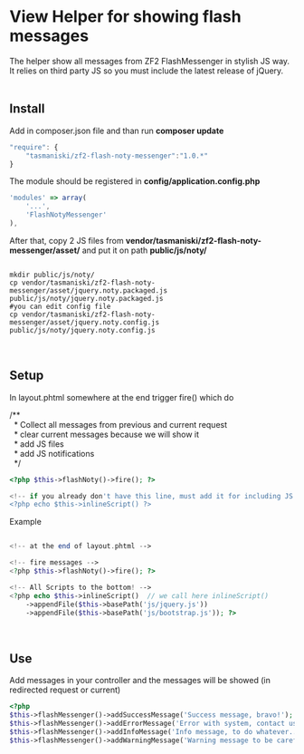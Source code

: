 # View Helper for showing flash messages

The helper show all messages from ZF2 FlashMessenger in stylish JS way.
It relies on third party JS so you must include the latest release of jQuery. <br/> <br/>

## **Install**

Add in composer.json file and than run **composer update**

```javascript
"require": {
    "tasmaniski/zf2-flash-noty-messenger":"1.0.*"
}
```

The module should be registered in **config/application.config.php**

```javascript
'modules' => array(
    '...',
    'FlashNotyMessenger'
),
```

After that, copy 2 JS files from **vendor/tasmaniski/zf2-flash-noty-messenger/asset/** and put it on path **public/js/noty/** <br/>

```shell

mkdir public/js/noty/
cp vendor/tasmaniski/zf2-flash-noty-messenger/asset/jquery.noty.packaged.js public/js/noty/jquery.noty.packaged.js
#you can edit config file
cp vendor/tasmaniski/zf2-flash-noty-messenger/asset/jquery.noty.config.js public/js/noty/jquery.noty.config.js
```

<br/>

## **Setup**

In layout.phtml somewhere at the end trigger fire() which do

/** <br/>
&nbsp; * Collect all messages from previous and current request <br/>
&nbsp; * clear current messages because we will show it <br/>
&nbsp; * add JS files <br/>
&nbsp; * add JS notifications <br/>
&nbsp; */ <br/>

```php
<?php $this->flashNoty()->fire(); ?>

<!-- if you already don't have this line, must add it for including JS files -->
<?php echo $this->inlineScript() ?>
```

Example

```php

<!-- at the end of layout.phtml -->

<!-- fire messages -->
<?php $this->flashNoty()->fire(); ?>

<!-- All Scripts to the bottom! -->
<?php echo $this->inlineScript()  // we call here inlineScript()
    ->appendFile($this->basePath('js/jquery.js'))
    ->appendFile($this->basePath('js/bootstrap.js')); ?>

```

<br/>

## **Use**

Add messages in your controller and the messages will be showed (in redirected request or current)

```php
<?php
$this->flashMessenger()->addSuccessMessage('Success message, bravo!');
$this->flashMessenger()->addErrorMessage('Error with system, contact us.');
$this->flashMessenger()->addInfoMessage('Info message, to do whatever...');
$this->flashMessenger()->addWarningMessage('Warning message to be careful.');
```


